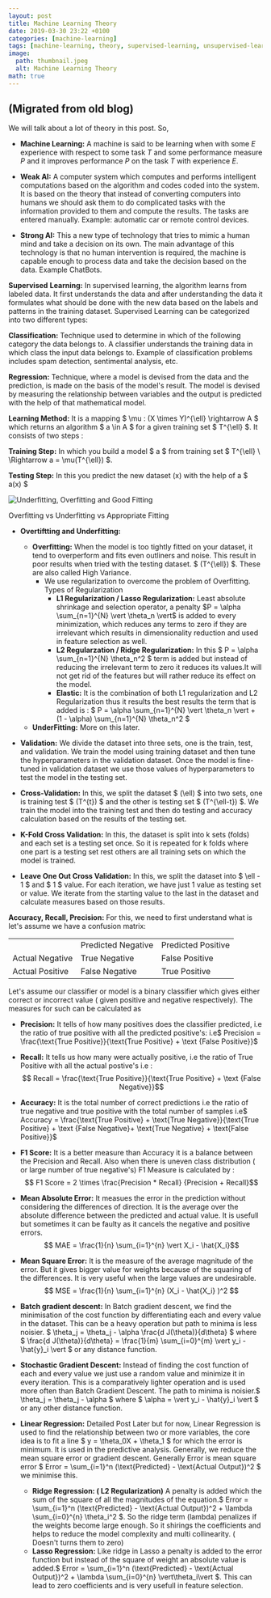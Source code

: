 ```yaml
---
layout: post
title: Machine Learning Theory
date: 2019-03-30 23:22 +0100
categories: [machine-learning]
tags: [machine-learning, theory, supervised-learning, unsupervised-learning]
image:
  path: thumbnail.jpeg
  alt: Machine Learning Theory
math: true
---
```

## (Migrated from old blog)

We will talk about a lot of theory in this post.
So,

- **Machine Learning:** A machine is said to be learning when with some _E_ experience with respect to some task _T_ and some performance measure _P_ and it improves performance _P_ on the task _T_ with experience _E_.

- **Weak AI:** A computer system which computes and performs intelligent computations based on the algorithm and codes coded into the system. It is based on the theory that instead of converting computers into humans we should ask them to do complicated tasks with the information provided to them and compute the results. The tasks are entered manually. Example: automatic car or remote control devices.

- **Strong AI:** This a new type of technology that tries to mimic a human mind and take a decision on its own. The main advantage of this technology is that no human intervention is required, the machine is capable enough to process data and take the decision based on the data. Example ChatBots.

**Supervised** **Learning:** In supervised learning, the algorithm learns from labeled data. It first understands the data and after understanding the data it formulates what should be done with the new data based on the labels and patterns in the training dataset. Supervised Learning can be categorized into two different types:

**Classification:** Technique used to determine in which of the following category the data belongs to. A classifier understands the training data in which class the input data belongs to. Example of classification problems includes spam detection, sentimental analysis, etc.

**Regression:** Technique, where a model is devised from the data and the prediction, is made on the basis of the model's result. The model is devised by measuring the relationship between variables and the output is predicted with the help of that mathematical model.

**Learning Method:** It is a mapping $ \mu : (X \times Y)^{\ell} \rightarrow A $ which returns an algorithm $ a \in A $ for a given training set $ T^{\ell} $. It consists of two steps :

**Training Step:** In which you build a model $ a $ from training set $ T^{\ell} \ \Rightarrow a = \mu(T^{\ell}) $.

**Testing Step:** In this you predict the new dataset (x) with the help of a $ a(x) $

![Underfitting, Overfitting and Good Fitting](overfitting.png)

Overfitting vs Underfitting vs Appropriate Fitting

- **Overtiftting and Underfitting:**

  - **Overfitting:** When the model is too tightly fitted on your dataset, it tend to overperform and fits even outliners and noise. This result in poor results when tried with the testing dataset. $ (T^{\ell}) $. These are also called High Variance.
    - We use regularization to overcome the problem of Overfitting. Types of Regularization
      - **L1 Regularization / Lasso Regularization:** Least absolute shrinkage and selection operator, a penalty $P = \alpha \sum_{n=1}^{N} \vert \theta_n \vert$ is added to every minimization, which reduces any terms to zero if they are irrelevant which results in dimensionality reduction and used in feature selection as well.
      - **L2 Regularzation / Ridge Regularization:** In this $ P = \alpha \sum_{n=1}^{N} \theta_n^2 $ term is added but instead of reducing the irrelevant term to zero it reduces its values.It will not get rid of the features but will rather reduce its effect on the model.
      - **Elastic:** It is the combination of both L1 regularization and L2 Regularization thus it results the best results the term that is added is : $ P = \alpha \sum_{n=1}^{N} \vert \theta_n \vert + (1 - \alpha) \sum_{n=1}^{N} \theta_n^2 $
  - **UnderFitting:** More on this later.
- **Validation:** We divide the dataset into three sets, one is the train, test, and validation. We train the model using training dataset and then tune the hyperparameters in the validation dataset. Once the model is fine-tuned in validation dataset we use those values of hyperparameters to test the model in the testing set.
- **Cross-Validation:** In this, we split the dataset $ (\ell) $ into two sets, one is training test $ (T^{t}) $ and the other is testing set $ (T^{\ell-t}) $. We train the model into the training test and then do testing and accuracy calculation based on the results of the testing set.
- **K-Fold Cross Validation:** In this, the dataset is split into k sets (folds) and each set is a testing set once. So it is repeated for k folds where one part is a testing set rest others are all training sets on which the model is trained.
- **Leave One Out Cross Validation:** In this, we split the dataset into $ \ell - 1 $ and $ 1 $ value. For each iteration, we have just 1 value as testing set or value. We iterate from the starting value to the last in the dataset and calculate measures based on those results.

**Accuracy, Recall, Precision:**
For this, we need to first understand what is let's assume we have a confusion matrix:

<table><tbody><tr><td></td><td>Predicted Negative</td><td>Predicted Positive</td></tr><tr><td>Actual Negative<br></td><td>True Negative</td><td>False Positive</td></tr><tr><td>Actual Positive</td><td>False Negative</td><td>True Positive</td></tr></tbody></table>

Let's assume our classifier or model is a binary classifier which gives either correct or incorrect value ( given positive and negative respectively). The measures for such can be calculated as

- **Precision:** It tells of how many positives does the classifier predicted, i.e the ratio of true positive with all the predicted positive's: i.e$ Precision = \frac{\text{True Positive}}{\text{True Positive} + \text {False Positive}}$

- **Recall:** It tells us how many were actually positive, i.e the ratio of True Positive with all the actual postive's i.e :$$ Recall = \frac{\text{True Positive}}{\text{True Positive} + \text {False Negative}}$$

- **Accuracy:** It is the total number of correct predictions i.e the ratio of true negative and true positive with the total number of samples i.e$ Accuracy = \frac{\text{True Positive} + \text{True Negative}}{\text{True Positive} + \text {False Negative}+ \text{True Negative} + \text{False Positive}}$

- **F1 Score:** It is a better measure than Accuracy it is a balance between the Precision and Recall. Also when there is uneven class distribution ( or large number of true negative's) F1 Measure is calculated by :$$ F1 Score = 2 \times \frac{Precision * Recall} {Precision + Recall}$$

- **Mean Absolute Error:** It measues the error in the prediction without considering the differences of direction. It is the average over the absolute difference between the predicted and actual value. It is usefull but sometimes it can be faulty as it cancels the negative and positive errors. $$ MAE = \frac{1}{n} \sum_{i=1}^{n} \vert X_i - \hat{X_i}$$

- **Mean Square Error:** It is the measure of the average magnitude of the error. But it gives bigger value for weights because of the squaring of the differences. It is very useful when the large values are undesirable. $$ MSE = \frac{1}{n} \sum_{i=1}^{n} (X_i - \hat{X_i} )^2 $$

- **Batch gradient descent:** In Batch gradient descent, we find the minimisation of the cost function by differentiating each and every value in the dataset. This can be a heavy operation but path to minima is less noisier. $ \theta_j = \theta_j - \alpha \frac{d J(\theta)}{d\theta} $ where $ \frac{d J(\theta)}{d\theta} = \frac{1}{m} \sum_{i=0}^{m} \vert y_i - \hat{y}_i \vert $ or any distance function.

- **Stochastic Gradient Descent:** Instead of finding the cost function of each and every value we just use a random value and minimize it in every iteration. This is a comparatively lighter operation and is used more often than Batch Gradient Descent. The path to minima is noisier.$ \theta_j = \theta_j - \alpha $ where $ \alpha = \vert y_i - \hat{y}_i \vert $ or any other distance function.

- **Linear Regression:** Detailed Post Later but for now, Linear Regression is used to find the relationship between two or more variables, the core idea is to fit a line $ y = \theta_0X + \theta_1 $ for which the error is minimum. It is used in the predictive analysis. Generally, we reduce the mean square error or gradient descent. Generally Error is mean square error $ Error = \sum_{i=1}^n (\text{Predicted} - \text{Actual Output})^2 $ we minimise this.

  - **Ridge Regression: ( L2 Regularization)** A penalty is added which the sum of the square of all the magnitudes of the equation.$ Error = \sum_{i=1}^n (\text{Predicted} - \text{Actual Output})^2 + \lambda \sum_{i=0}^{n} \theta_i^2 $. So the ridge term (lambda) penalizes if the weights become large enough. So it shirings the coefficients and helps to reduce the model complexity and multi collinearity. ( Doesn't turns them to zero)
  - **Lasso Regression:** Like ridge in Lasso a penalty is added to the error function but instead of the square of weight an absolute value is added.$ Error = \sum_{i=1}^n (\text{Predicted} - \text{Actual Output})^2 + \lambda \sum_{i=0}^{n} \vert\theta_i\vert $. This can lead to zero coefficients and is very usefull in feature selection.
